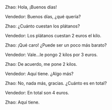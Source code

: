 Zhao: Hola, ¡Buenos días!

Vendedor: Buenos días, ¿qué quería?

Zhao: ¿Cuánto cuestan los plátanos?

Vendedor: Los plátanos cuestan 2 euros el kilo.

Zhao: ¡Qué caro! ¿Puede ser un poco más barato?

Vendedor: Vale...le pongo 2 kilos por 3 euros.

Zhao: De acuerdo, me pone 2 kilos.

Vendedor: Aquí tiene. ¿Algo más?

Zhao: No, nada más, gracias. ¿Cuánto es en total?

Vendedor: En total son 4 euros.

Zhao: Aquí tiene.

